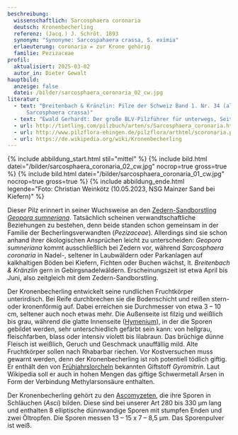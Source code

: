 ```yaml
---
beschreibung:
  wissenschaftlich: Sarcosphaera coronaria
  deutsch: Kronenbecherling
  referenz: (Jacq.) J. Schröt. 1893
  synonym: "Synonyme: Sarcospahaera crassa, S. eximia"
  erlaeuterung: coronaria = zur Krone gehörig
  familie: Pezizaceae
profil:
  aktualisiert: 2025-03-02
  autor_in: Dieter Gewalt
hauptbild:
  anzeige: false
  datei: /bilder/sarcosphaera_coronaria_02_cw.jpg
literatur:
  - text: "Breitenbach & Kränzlin: Pilze der Schweiz Band 1. Nr. 34 (als
      Sarcosphaera crassa)"
  - text: "Ewald Gerhardt: Der große BLV-Pilzführer für unterwegs, Seite 640"
  - url: http://tintling.com/pilzbuch/arten/s/Sarcosphaera_coronaria.html
  - url: http://www.pilzflora-ehingen.de/pilzflora/arthtml/scoronaria.php
  - url: https://de.wikipedia.org/wiki/Kronenbecherling
---
```

{% include abbildung_start.html stil="mittel" %}
{% include bild.html datei="/bilder/sarcosphaera_coronaria_02_cw.jpg" nocrop=true gross=true %}
{% include bild.html datei="/bilder/sarcosphaera_coronaria_01_cw.jpg" nocrop=true gross=true %}
{% include abbildung_ende.html legende="Foto: Christian Weinkötz (10.05.2023, NSG Mainzer Sand bei Kiefern)" %}

Dieser Pilz erinnert in seiner Wuchsweise an den [Zedern-Sandborstling *Geopora sumneriana*](/pilze/geopora-sumneriana-zedern-sandborstling). Tatsächlich scheinen verwandtschaftliche Beziehungen zu bestehen, denn beide standen schon gemeinsam in der Familie der Becherlingsverwandten (*Pezizaceae*). Allerdings sind sie schon anhand ihrer ökologischen Ansprüchen leicht zu unterscheiden: *Geopora sumneriana* kommt ausschließlich bei Zedern vor, während *Sarcosphaera coronaria* in Nadel-, seltener in Laubwäldern oder Parkanlagen auf kalkhaltigen Böden bei Kiefern, Fichten oder Buchen wächst, lt. *Breitenbach & Kränzlin* gern in Gebirgsnadelwäldern. Erscheinungszeit ist etwa April bis Juni, also zeitgleich mit dem Zedern-Sandborstling.

Der Kronenbecherling entwickelt seine rundlichen Fruchtkörper unterirdisch. Bei Reife durchbrechen sie die Bodenschicht und reißen stern- oder kronenförmig auf. Dabei erreichen sie Durchmesser von etwa 3 – 10 cm, seltener auch noch etwas mehr. Die Außenseite ist filzig und weißlich bis grau, während die glatte Innenseite ([Hymenium](Hymenium "Glossar")), in der die Sporen gebildet werden, sehr unterschiedlich gefärbt sein kann: von hellgrau, fleischfarben, blass oder intensiv violett bis lilabraun. Das brüchige dünne Fleisch ist weißlich, Geruch und Geschmack unauffällig mild. Alte Fruchtkörper sollen nach Rhabarbar riechen. Vor Kostversuchen muss gewarnt werden, denn der Kronenbecherling ist roh potentiell tödlich giftig. Er enthält den von [Frühjahrslorcheln](/pilze/gyromitra-esculenta-frühjahrslorchel) bekannten Giftstoff *Gyromitrin*. Laut Wikipedia soll er auch in hohen Mengen das giftige Schwermetall Arsen in Form der Verbindung Methylarsonsäure enthalten.

Der Kronenbecherling gehört zu den [Ascomyzeten](Ascomyzeten "Glossar"), die ihre Sporen in Schläuchen (*Asci*) bilden. Diese sind bei unserer Art 280 bis 330 µm lang und enthalten 8 elliptische dünnwandige Sporen mit stumpfen Enden und zwei Öltropfen. Die Sporen messen 13 – 15 x 7 – 8,5 µm. Das Sporenpulver ist weiß.
